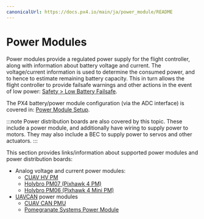 ```yaml
---
canonicalUrl: https://docs.px4.io/main/ja/power_module/README
---
```


# Power Modules

Power modules provide a regulated power supply for the flight controller, along with information about battery voltage and current. The voltage/current information is used to determine the consumed power, and to hence to estimate remaining battery capacity. This in turn allows the flight controller to provide failsafe warnings and other actions in the event of low power: [Safety > Low Battery Failsafe](../config/safety.md#low-battery-failsafe).

The PX4 battery/power module configuration (via the ADC interface) is covered in: [Power Module Setup](../config/battery.md).

:::note
Power distribution boards are also covered by this topic. These include a power module, and additionally have wiring to supply power to motors. They may also include a BEC to supply power to servos and other actuators.
:::

This section provides links/information about supported power modules and power distribution boards:

* Analog voltage and current power modules:
  * [CUAV HV PM](../power_module/cuav_hv_pm.md)
  * [Holybro PM07 (Pixhawk 4 PM)](../power_module/holybro_pm07_pixhawk4_power_module.md)
  * [Holybro PM06 (Pixhawk 4 Mini PM)](../power_module/holybro_pm06_pixhawk4mini_power_module.md)
* [UAVCAN](../uavcan/README.md) power modules
  * [CUAV CAN PMU](../uavcan/cuav_can_pmu.md)
  * [Pomegranate Systems Power Module](../uavcan/pomegranate_systems_pm.md)
